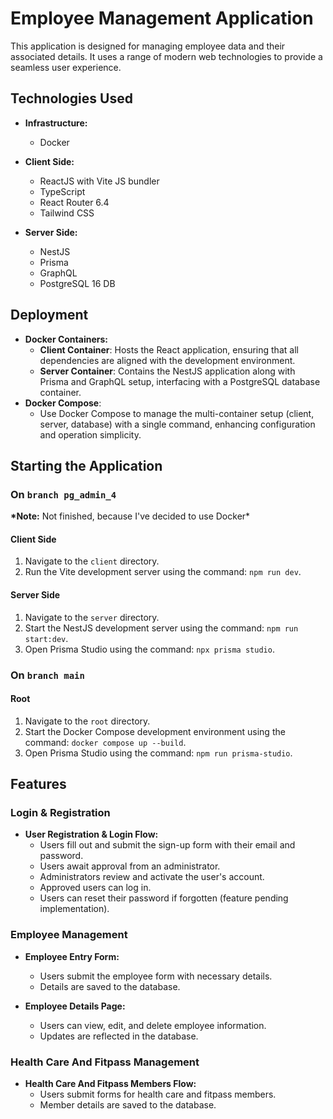 # Employee Management Application

This application is designed for managing employee data and their associated details. It uses a range of modern web technologies to provide a seamless user experience.

## Technologies Used

- **Infrastructure:**

  - Docker

- **Client Side:**

  - ReactJS with Vite JS bundler
  - TypeScript
  - React Router 6.4
  - Tailwind CSS

- **Server Side:**
  - NestJS
  - Prisma
  - GraphQL
  - PostgreSQL 16 DB

## Deployment

- **Docker Containers:**
  - **Client Container**: Hosts the React application, ensuring that all dependencies are aligned with the development environment.
  - **Server Container**: Contains the NestJS application along with Prisma and GraphQL setup, interfacing with a PostgreSQL database container.
- **Docker Compose**:
  - Use Docker Compose to manage the multi-container setup (client, server, database) with a single command, enhancing configuration and operation simplicity.

## Starting the Application

### On `branch pg_admin_4`

**\*Note:** Not finished, because I've decided to use Docker\*

#### Client Side

1. Navigate to the `client` directory.
2. Run the Vite development server using the command: `npm run dev`.

#### Server Side

1. Navigate to the `server` directory.
2. Start the NestJS development server using the command: `npm run start:dev`.
3. Open Prisma Studio using the command: `npx prisma studio`.

### On `branch main`

#### Root

1. Navigate to the `root` directory.
2. Start the Docker Compose development environment using the command: `docker compose up --build`.
3. Open Prisma Studio using the command: `npm run prisma-studio`.

## Features

### Login & Registration

- **User Registration & Login Flow:**
  - Users fill out and submit the sign-up form with their email and password.
  - Users await approval from an administrator.
  - Administrators review and activate the user's account.
  - Approved users can log in.
  - Users can reset their password if forgotten (feature pending implementation).

### Employee Management

- **Employee Entry Form:**

  - Users submit the employee form with necessary details.
  - Details are saved to the database.

- **Employee Details Page:**
  - Users can view, edit, and delete employee information.
  - Updates are reflected in the database.

### Health Care And Fitpass Management

- **Health Care And Fitpass Members Flow:**
  - Users submit forms for health care and fitpass members.
  - Member details are saved to the database.
